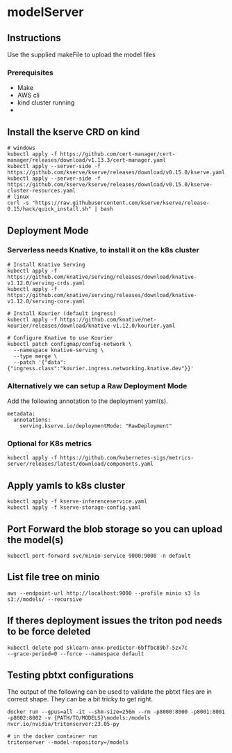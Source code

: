 # modelServer

## Instructions

Use the supplied makeFile to upload the model files


### Prerequisites
* Make
* AWS cli
* kind cluster running
* 

## Install the kserve CRD on kind
```
# windows
kubectl apply -f https://github.com/cert-manager/cert-manager/releases/download/v1.13.3/cert-manager.yaml
kubectl apply --server-side -f https://github.com/kserve/kserve/releases/download/v0.15.0/kserve.yaml
kubectl apply --server-side -f https://github.com/kserve/kserve/releases/download/v0.15.0/kserve-cluster-resources.yaml
# linux
curl -s "https://raw.githubusercontent.com/kserve/kserve/release-0.15/hack/quick_install.sh" | bash
```

## Deployment Mode

### Serverless needs Knative, to install it on the k8s cluster
```
# Install Knative Serving
kubectl apply -f https://github.com/knative/serving/releases/download/knative-v1.12.0/serving-crds.yaml
kubectl apply -f https://github.com/knative/serving/releases/download/knative-v1.12.0/serving-core.yaml

# Install Kourier (default ingress)
kubectl apply -f https://github.com/knative/net-kourier/releases/download/knative-v1.12.0/kourier.yaml

# Configure Knative to use Kourier
kubectl patch configmap/config-network \
  --namespace knative-serving \
  --type merge \
  --patch '{"data":{"ingress.class":"kourier.ingress.networking.knative.dev"}}'
```

### Alternatively we can setup a Raw Deployment Mode
Add the following annotation to the deployment yaml(s).
```
metadata:
  annotations:
    serving.kserve.io/deploymentMode: "RawDeployment"
```

### Optional for K8s metrics
```
kubectl apply -f https://github.com/kubernetes-sigs/metrics-server/releases/latest/download/components.yaml
```

## Apply yamls to k8s cluster
```
kubectl apply -f kserve-inferenceservice.yaml
kubectl apply -f kserve-storage-config.yaml
```

## Port Forward the blob storage so you can upload the model(s)
```
kubectl port-forward svc/minio-service 9000:9000 -n default
```

## List file tree on minio
```
aws --endpoint-url http://localhost:9000 --profile minio s3 ls s3://models/ --recursive
```


## If theres deployment issues the triton pod needs to be force deleted
```
kubectl delete pod sklearn-onnx-predictor-6bffbc89b7-5zx7c 
--grace-period=0 --force --namespace default
```


## Testing pbtxt configurations
The output of the following can be used to validate the pbtxt files are in correct shape. They can be a bit tricky to get right.
```
docker run --gpus=all -it --shm-size=256m --rm -p8000:8000 -p8001:8001 -p8002:8002 -v {PATH/TO/MODELS}\models:/models nvcr.io/nvidia/tritonserver:23.05-py

# in the docker container run 
tritonserver --model-repository=/models
```
